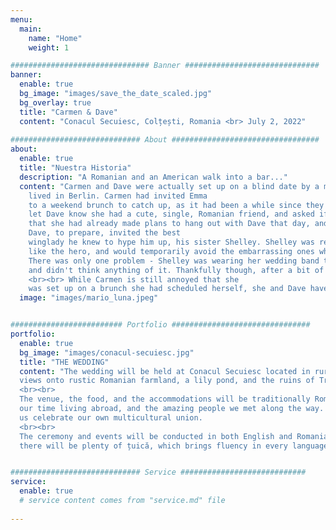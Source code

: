 ```yaml
---
menu:
  main:
    name: "Home"
    weight: 1

############################### Banner ##############################
banner:
  enable: true
  bg_image: "images/save_the_date_scaled.jpg"
  bg_overlay: true
  title: "Carmen & Dave"
  content: "Conacul Secuiesc, Colțești, Romania <br> July 2, 2022"
  
############################# About #################################
about:
  enable: true
  title: "Nuestra Historia"
  description: "A Romanian and an American walk into a bar..."
  content: "Carmen and Dave were actually set up on a blind date by a mutual friend, Emma, whom she knew from when she 
    lived in Berlin. Carmen had invited Emma
    to a weekend brunch to catch up, as it had been a while since they had seen each other. Emma, however, had already 
    let Dave know she had a cute, single, Romanian friend, and asked if he'd like to meet her. Once Dave agreed, Emma made the excuse 
    that she had already made plans to hang out with Dave that day, and asked if he could come as well to the brunch.<br><br>
    Dave, to prepare, invited the best 
    winglady he knew to hype him up, his sister Shelley. Shelley was ready with all of her best anecdotes where Dave would sound
    like the hero, and would temporarily avoid the embarrassing ones which are usually in the rotation. 
    There was only one problem - Shelley was wearing her wedding band that day, and Carmen thought they were both married, 
    and didn't think anything of it. Thankfully though, after a bit of hasty explanation from Emma later, the ruse worked!
    <br><br> While Carmen is still annoyed that she 
    was set up on a brunch she had scheduled herself, she and Dave have been together since, and now live happily together in Berlin with their two pets, Luna and Mario."
  image: "images/mario_luna.jpeg"


######################### Portfolio ###############################
portfolio:
  enable: true
  bg_image: "images/conacul-secuiesc.jpg"
  title: "THE WEDDING"
  content: "The wedding will be held at Conacul Secuiesc located in rural Transylvania. The venue is in the shadow of the Piatra Secuiului with beautiful
  views onto rustic Romanian farmland, a lily pond, and the ruins of Trascău Fortress.
  <br><br>
  The venue, the food, and the accommodations will be traditionally Romanian. The wedding guest list, however, reflects 
  our time living abroad, and the amazing people we met along the way. We cannot wait for you all to join us, and help
  us celebrate our own multicultural union. 
  <br><br>
  The ceremony and events will be conducted in both English and Romanian to the best of our abilities... Don't worry though -  
  there will be plenty of țuică, which brings fluency in every language after enough shots."


############################# Service ############################
service:
  enable: true
  # service content comes from "service.md" file
  
---
```

